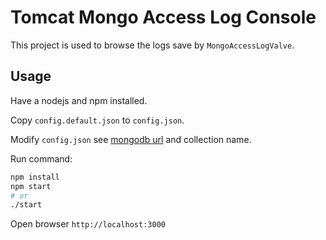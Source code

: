 Tomcat Mongo Access Log Console
===================

This project is used to browse the logs save by ``MongoAccessLogValve``.

## Usage

Have a nodejs and npm installed. 

Copy ``config.default.json`` to ``config.json``. 

Modify ``config.json`` see [mongodb url](http://mongodb.github.io/node-mongodb-native/driver-articles/mongoclient.html#the-url-connection-format) and collection name.

Run command: 

```bash
npm install
npm start
# or
./start
```
Open browser ``http://localhost:3000`` 
